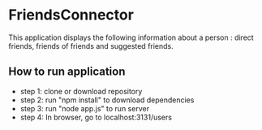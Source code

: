 # FriendsConnector

 This application displays the following information about a person : direct friends, friends of friends and suggested friends.

## How to run application
- step 1: clone or download repository
- step 2: run "npm install" to download dependencies
- step 3: run "node app.js" to run server
- step 4: In browser, go to localhost:3131/users
